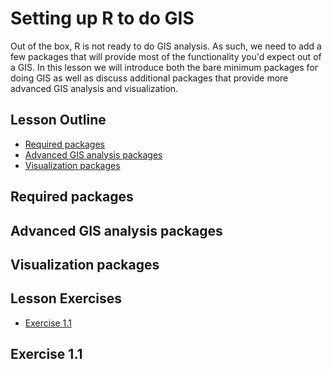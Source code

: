 

# Setting up R to do GIS
Out of the box, R is not ready to do GIS analysis.  As such, we need to add a few packages that will provide most of the functionality you'd expect out of a GIS.  In this lesson we will introduce both the bare minimum packages for doing GIS as well as discuss additional packages that provide more advanced GIS analysis and visualization.

## Lesson Outline
- [Required packages](#required-packages)
- [Advanced GIS analysis packages](#advanced-gis-analysis-packages)
- [Visualization packages](#visualization-packages)

## Required packages

## Advanced GIS analysis packages

## Visualization packages

## Lesson Exercises
- [Exercise 1.1](#exercise-11)

## Exercise 1.1
